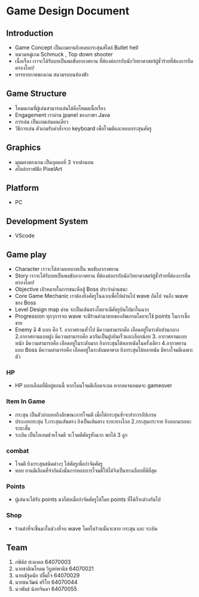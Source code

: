 # Game Design Document

## Introduction

- Game Concept เป็นเกมยานยิงหลบกระสุนสไตล์ Bullet hell 
- หมวดหมู่เกม Schmuck , Top down shooter
- เนื้อเรื่อง เราจะได้รับบทเป็นพลขับอากาศยาน ที่ต้องต่อกรกับนักวิทยาศาสตร์ผู้ชั่วร้ายที่ต้องการยืดครองโลก!
- บรรยายกาศของเกม สนามรบบนท้องฟ้า

## Game Structure

- โหมดเกมที่ผู้เล่นสามารถเล่นได้คือโหมดเนื้อเรื่อง
- Engagement เราผ่าน jpanel ของภาษา Java
- การเล่น เป็นเกมเล่นคนเดียว
- วิธีการเล่น ตัวเกมรับคำสั่งจาก keyboard เพื่อโจมตีและหลบกระสุนศัตรู

## Graphics

- มุมมองของเกม เป็นบุคคลที่ 3 จากด้านบน
- สไตล์กราฟฟิก PixelArt
  
## Platform

- PC

## Development System

- VScode

## Game play

- Character เราจะได้สวมบทบาทเป็น พลขับอากาศยาน
- Story เราจะได้รับบทเป็นพลขับอากาศยาน ที่ต้องต่อกรกับนักวิทยาศาสตร์ผู้ชั่วร้ายที่ต้องการยืดครองโลก!
- Objective เป้าหมายในการชนะคือสู้ Boss ประจำด่านชนะ
- Core Game Mechanic เราต้องยิงศัตรูในฉากเพื่อให้ผ่านไป wave ถัดไป จนถึง wave ของ Boss
- Level Design map ด่าน จะเป็นเส้นตรงโดยจะมีศัตรูบินไปมาในฉาก
- Progression ทุกๆการจบ wave จะมีร้านค้ามาขายของอัพเกรดโดยจะใช้ points ในการซื้อขาย
- Enemy มี 4 แบบ คือ 1. อากาศยานทั่วไป มีความสามารถคือ เลือดอยู่ในระดับปานกลาง 2.อากาศยานแบบฝูง มีความสามารถคือ มากันเป็นฝูงบินเร็วและเลือกน้อย 3. อากาศยานแบบหนัก มีความสามารถคือ เลือดอยู่ในระดับมาก ยิงกระสุนได้หลายนัดในครั้งเดียว 4.อากาศยานแบบ Boss  มีความสามารถคือ เลือดอยู่ในระดับมหาศาล ยิงกระสุนได้หลายนัด มีทางโจมตีเฉพาะตัว

### HP

- HP บอกเลือดที่มีอยู่ตอนนี้ หากโดนโจมตีเลือดจะลด หากลดจนหมดจะ gameover

### Item In Game

- กระสุน เป็นตัวบ่งบอกถึงลักษณะการโจมตี เมื่อได้กระสุนซ้ำจะทำการอัปเกรด
- ประเภทกระสุน 1.กระสุนเส้นตรง ยิงเป็นเส้นตรง ระยะทางไกล 2.กระสุนกระจาย ยิงออกมาเยอะ ระยะสั้น
- ระเบิด เป็นไอเทมช่วยโจมตี จะโจมตีศัตรูทั้งฉาก พกได้ 3 ลูก

### combat

- โจมตี ยิงกระสุนชนิดต่างๆ ใส่ศัตรูเพื่อกำจัดศัตรู
- หลบ ยานมีเลือดที่จำกัดดังนั้นการหลบการโจมตีให้ได้จึงเป็นทางเลือกที่ดีที่สุด

### Points

- ผู้เล่นจะได้รับ points มาก็ต่อเมื่อกำจัดศัตรูได้โดย points ที่ได้ก็จะต่างกันไป

### Shop

- ร้านค้าที่จะขึ้นมาในช่วงที่จบ wave โดยในร้านนั้นจะขาย กระสุน และ ระเบิด

## Team

1. กษิดิส ฮะมงคล 64070003
2. นายชาติณโยดม วิบูลย์พานิช 64070021
3. นายณัฐดนัย ปลื้มใจ 64070029
4. นายธนวัฒน์ ศรีโท 64070044
5. นวพันธ์ น้อยจินดา 64070055
